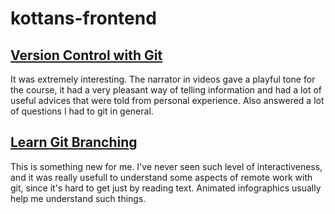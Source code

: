 # kottans-frontend

## [Version Control with Git](https://www.udacity.com/course/version-control-with-git--ud123)

It was extremely interesting. The narrator in videos gave a playful tone for the course, it had a very pleasant way of telling information and had a lot of useful advices that were told from personal experience. Also answered a lot of questions I had to git in general.

## [Learn Git Branching](https://learngitbranching.js.org)

This is something new for me. I've never seen such level of interactiveness, and it was really usefull to understand some aspects of remote work with git, since it's hard to get just by reading text. Animated infographics usually help me understand such things.